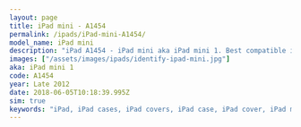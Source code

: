 ```yaml
---
layout: page
title: iPad mini - A1454
permalink: /ipads/iPad-mini-A1454/
model_name: iPad mini
description: "iPad A1454 - iPad mini aka iPad mini 1. Best compatible iPad cases for A1454"
images: ["/assets/images/ipads/identify-ipad-mini.jpg"]
aka: iPad mini 1
code: A1454
year: Late 2012
date: 2018-06-05T10:18:39.995Z
sim: true
keywords: "iPad, iPad cases, iPad covers, iPad case, iPad cover, iPad mini, iPad mini case, A1454 case, A1454 cover, A1454, iPad mini 1"
---
```

